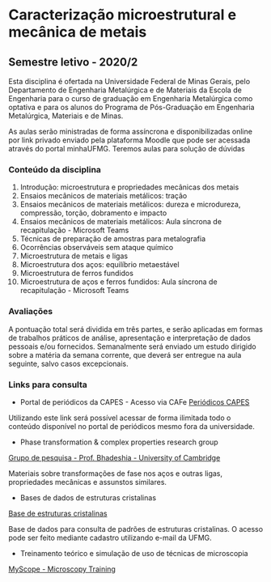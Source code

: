 # Caracterização microestrutural e mecânica de metais

## Semestre letivo - 2020/2

Esta disciplina é ofertada na Universidade Federal de Minas Gerais, pelo Departamento de Engenharia Metalúrgica e de Materiais da Escola de Engenharia para o curso de graduação em Engenharia Metalúrgica como optativa e para os alunos do Programa de Pós-Graduação em Engenharia Metalúrgica, Materiais e de Minas.

As aulas serão ministradas de forma assíncrona e disponibilizadas online por link privado enviado pela plataforma Moodle que pode ser acessada através do portal minhaUFMG. Teremos aulas para solução de dúvidas

### Conteúdo da disciplina


1. Introdução: microestrutura e propriedades mecânicas dos metais
1. Ensaios mecânicos de materiais metálicos: tração
1. Ensaios mecânicos de materiais metálicos: dureza e microdureza, compressão, torção, dobramento e impacto
1. Ensaios mecânicos de materiais metálicos: Aula síncrona de recapitulação - Microsoft Teams
1. Técnicas de preparação de amostras para metalografia
1. Ocorrências observáveis sem ataque químico
1. Microestrutura de metais e ligas
1. Microestrutura dos aços: equilíbrio metaestável
1. Microestrutura de ferros fundidos
1. Microestrutura de aços e ferros fundidos: Aula síncrona de recapitulação - Microsoft Teams

### Avaliações

A pontuação total será dividida em três partes, e serão aplicadas em formas de trabalhos práticos de análise, apresentação e interpretação de dados pessoais e/ou fornecidos. Semanalmente será enviado um estudo dirigido sobre a matéria da semana corrente, que deverá ser entregue na aula seguinte, salvo casos excepcionais. 

### Links para consulta

* Portal de periódicos da CAPES - Acesso via CAFe
[Periódicos CAPES](https://www-periodicos-capes-gov-br.ezl.periodicos.capes.gov.br/?option=com_plogin&ym=3&pds_handle=&calling_system=primo&institute=CAPES&targetUrl=http://www-periodicos-capes-gov-br.ez1.periodicos.capes.gov.br&Itemid=155&pagina=CAFe)

Utilizando este link será possível acessar de forma ilimitada todo o conteúdo disponível no portal de periódicos mesmo fora da universidade. 

* Phase transformation & complex properties research group

[Grupo de pesquisa - Prof. Bhadeshia - University of Cambridge](https://www.phase-trans.msm.cam.ac.uk/)

Materiais sobre transformações de fase nos aços e outras ligas, propriedades mecânicas e assunstos similares.

* Bases de dados de estruturas cristalinas

[Base de estruturas cristalinas](bdec.dotlib.com.br)

Base de dados para consulta de padrões de estruturas cristalinas. O acesso pode ser feito mediante cadastro utilizando e-mail da UFMG.

* Treinamento teórico e simulação de uso de técnicas de microscopia

[MyScope - Microscopy Training](https://myscope.training/#)
